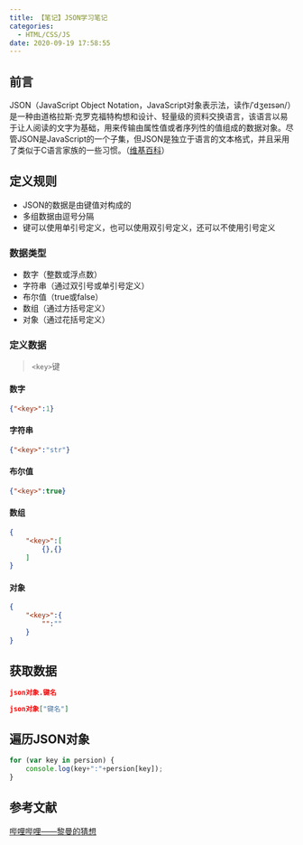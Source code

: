 ```yaml
---
title: 【笔记】JSON学习笔记
categories:
  - HTML/CSS/JS
date: 2020-09-19 17:58:55
---
```


## 前言

JSON（JavaScript Object Notation，JavaScript对象表示法，读作/ˈdʒeɪsən/）是一种由道格拉斯·克罗克福特构想和设计、轻量级的资料交换语言，该语言以易于让人阅读的文字为基础，用来传输由属性值或者序列性的值组成的数据对象。尽管JSON是JavaScript的一个子集，但JSON是独立于语言的文本格式，并且采用了类似于C语言家族的一些习惯。（[维基百科](https://zh.wikipedia.org/wiki/JSON)）

<!-- more -->

## 定义规则

- JSON的数据是由键值对构成的
- 多组数据由逗号分隔
- 键可以使用单引号定义，也可以使用双引号定义，还可以不使用引号定义

### 数据类型

- 数字（整数或浮点数）
- 字符串（通过双引号或单引号定义）
- 布尔值（true或false）
- 数组（通过方括号定义）
- 对象（通过花括号定义）

### 定义数据

> `<key>`键

#### 数字

``` json
{"<key>":1}
```

#### 字符串

``` json
{"<key>":"str"}
```

#### 布尔值

``` json
{"<key>":true}
```

#### 数组

``` json
{
    "<key>":[
        {},{}
    ]
}
```

#### 对象

``` json
{
    "<key>":{
        "":""
    }
}
```

## 获取数据

``` json
json对象.键名

json对象["键名"]
```

## 遍历JSON对象

``` javascript
for (var key in persion) {
    console.log(key+":"+persion[key]);
}
```

## 参考文献

[哔哩哔哩——黎曼的猜想](https://www.bilibili.com/video/BV1uJ411k7wy)
